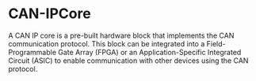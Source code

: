 # CAN-IPCore
A CAN IP core is a pre-built hardware block that implements the CAN communication protocol.  This block can be integrated into a Field-Programmable Gate Array (FPGA) or an Application-Specific Integrated Circuit (ASIC) to enable communication with other devices using the CAN protocol.
